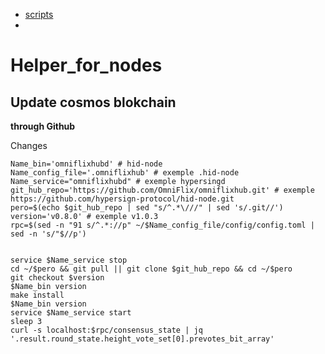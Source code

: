 * [scripts](https://github.com/ToTheMars2/Helper_for_nodes/blob/main/scripts.md)
*

# Helper_for_nodes



## Update cosmos blokchain

<b>through Github</b>

Сhanges
```
Name_bin='omniflixhubd' # hid-node 
Name_config_file='.omniflixhub' # exemple .hid-node
Name_service="omniflixhubd" # exemple hypersingd
git_hub_repo='https://github.com/OmniFlix/omniflixhub.git' # exemple https://github.com/hypersign-protocol/hid-node.git
pero=$(echo $git_hub_repo | sed "s/^.*\///" | sed 's/.git//')
version='v0.8.0' # exemple v1.0.3
rpc=$(sed -n "91 s/^.*://p" ~/$Name_config_file/config/config.toml | sed -n 's/"$//p')


```
```
service $Name_service stop
cd ~/$pero && git pull || git clone $git_hub_repo && cd ~/$pero
git checkout $version
$Name_bin version
make install
$Name_bin version
service $Name_service start
sleep 3
curl -s localhost:$rpc/consensus_state | jq '.result.round_state.height_vote_set[0].prevotes_bit_array'

```


